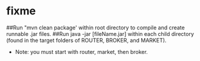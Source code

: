# fixme
##Run "mvn clean package' within root directory to compile and create runnable .jar files.
##Run java -jar [fileName.jar] within each child directory (found in the target folders of ROUTER, BROKER, and MARKET).
  - Note: you must start with router, market, then broker.
